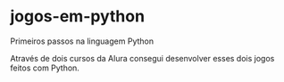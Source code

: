 # jogos-em-python
Primeiros passos na linguagem Python

Através de dois cursos da Alura consegui desenvolver esses dois jogos feitos com Python.
